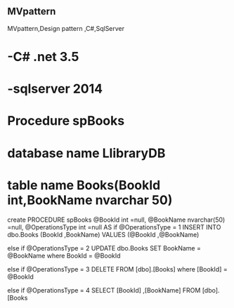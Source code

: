 ## MVpattern
MVpattern,Design pattern ,C#,SqlServer
# -C# .net 3.5
# -sqlserver 2014

# Procedure spBooks
# database name LlibraryDB
# table name Books(BookId int,BookName nvarchar 50)

create PROCEDURE spBooks 
	@BookId int =null, 
	@BookName nvarchar(50) =null,
	@OperationsType int =null
AS
if @OperationsType = 1
	INSERT INTO dbo.Books
           (BookId
           ,BookName)
     VALUES
           (@BookId
           ,@BookName)

else if @OperationsType = 2
	UPDATE dbo.Books
		SET BookName = @BookName
		where BookId = @BookId

else if @OperationsType = 3
		DELETE FROM [dbo].[Books]
		where [BookId] = @BookId


else if @OperationsType = 4
		SELECT [BookId]
			,[BookName]
		FROM [dbo].[Books
